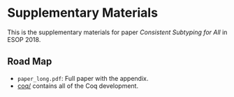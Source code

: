 # Supplementary Materials

This is the supplementary materials for paper *Consistent Subtyping for All* in ESOP 2018.

## Road Map

+ `paper_long.pdf`: Full paper with the appendix.
+ [coq/](./coq) contains all of the Coq development.
